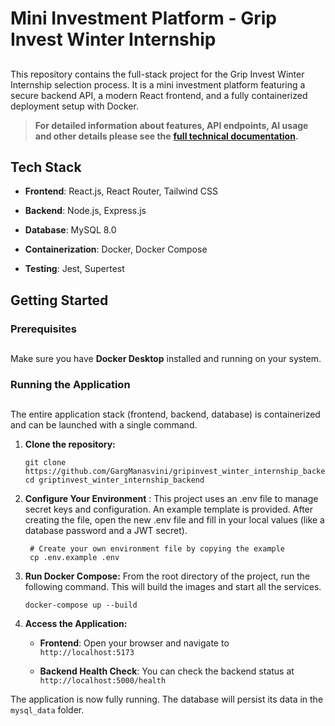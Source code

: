 # Mini Investment Platform - Grip Invest Winter Internship

## 

This repository contains the full-stack project for the Grip Invest Winter Internship selection process. It is a mini investment platform featuring a secure backend API, a modern React frontend, and a fully containerized deployment setup with Docker.

> **For detailed information about features, API endpoints, AI usage and other details please see the** [**full technical documentation**](./DOCUMENTATION.md "null")**.**

##  Tech Stack


*   **Frontend**: React.js, React Router, Tailwind CSS
    
*   **Backend**: Node.js, Express.js
    
*   **Database**: MySQL 8.0
    
*   **Containerization**: Docker, Docker Compose
    
*   **Testing**: Jest, Supertest
    

##  Getting Started

### Prerequisites

## 

Make sure you have **Docker Desktop** installed and running on your system.

### Running the Application

## 

The entire application stack (frontend, backend, database) is containerized and can be launched with a single command.

1.  **Clone the repository:**
    
        git clone https://github.com/GargManasvini/gripinvest_winter_internship_backend.git
        cd griptinvest_winter_internship_backend
        
    
2. **Configure Your Environment** :
This project uses an .env file to manage secret keys and configuration. An example template is provided. After creating the file, open the new .env file and fill in your local values (like a database password and a JWT secret).

        # Create your own environment file by copying the example
        cp .env.example .env


        
    
3.  **Run Docker Compose:** From the root directory of the project, run the following command. This will build the images and start all the services.


    
        docker-compose up --build
        
    
4.  **Access the Application:**
    
    *   **Frontend**: Open your browser and navigate to `http://localhost:5173`
        
    *   **Backend Health Check**: You can check the backend status at `http://localhost:5000/health`
        

The application is now fully running. The database will persist its data in the `mysql_data` folder.